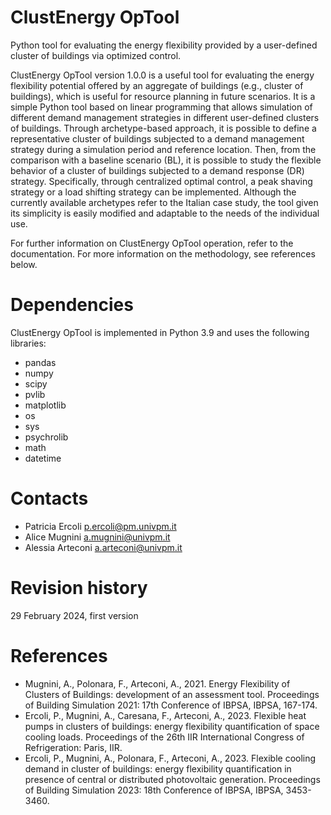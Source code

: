 # ClustEnergy OpTool
Python tool for evaluating the energy flexibility provided by a user-defined cluster of buildings via optimized control.

ClustEnergy OpTool version 1.0.0 is a useful tool for evaluating the energy flexibility potential offered by an aggregate of buildings (e.g., cluster of buildings), which is useful for resource planning in future scenarios. 
It is a simple Python tool based on linear programming that allows simulation of different demand management strategies in different user-defined clusters of buildings. 
Through archetype-based approach, it is possible to define a representative cluster of buildings subjected to a demand management strategy during a simulation period and reference location. 
Then, from the comparison with a baseline scenario (BL), it is possible to study the flexible behavior of a cluster of buildings subjected to a demand response (DR) strategy. 
Specifically, through centralized optimal control, a peak shaving strategy or a load shifting strategy can be implemented. 
Although the currently available archetypes refer to the Italian case study, the tool given its simplicity is easily modified and adaptable to the needs of the individual use.  

For further information on ClustEnergy OpTool operation, refer to the documentation.
For more information on the methodology, see references below.

# Dependencies
ClustEnergy OpTool is implemented in Python 3.9 and uses the following libraries:
- pandas
- numpy
- scipy
- pvlib
- matplotlib
- os
- sys
- psychrolib
- math
- datetime

# Contacts
- Patricia Ercoli p.ercoli@pm.univpm.it
- Alice Mugnini a.mugnini@univpm.it
- Alessia Arteconi a.arteconi@univpm.it

# Revision history
29 February 2024, first version

# References
- Mugnini, A., Polonara, F., Arteconi, A., 2021. Energy Flexibility of Clusters of Buildings: development of an assessment tool. Proceedings of Building Simulation 2021: 17th Conference of IBPSA, IBPSA, 167-174.
- Ercoli, P., Mugnini, A., Caresana, F., Arteconi, A., 2023. Flexible heat pumps in clusters of buildings: energy flexibility quantification of space cooling loads. Proceedings of the 26th IIR International Congress of Refrigeration: Paris, IIR.
- Ercoli, P., Mugnini, A., Polonara, F., Arteconi, A., 2023. Flexible cooling demand in cluster of buildings: energy flexibility quantification in presence of central or distributed photovoltaic generation. Proceedings of Building Simulation 2023: 18th Conference of IBPSA, IBPSA, 3453-3460.

